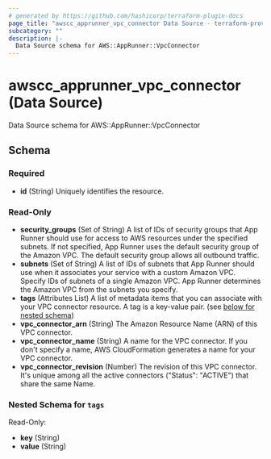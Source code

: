 ```yaml
---
# generated by https://github.com/hashicorp/terraform-plugin-docs
page_title: "awscc_apprunner_vpc_connector Data Source - terraform-provider-awscc"
subcategory: ""
description: |-
  Data Source schema for AWS::AppRunner::VpcConnector
---
```


# awscc_apprunner_vpc_connector (Data Source)

Data Source schema for AWS::AppRunner::VpcConnector



<!-- schema generated by tfplugindocs -->
## Schema

### Required

- **id** (String) Uniquely identifies the resource.

### Read-Only

- **security_groups** (Set of String) A list of IDs of security groups that App Runner should use for access to AWS resources under the specified subnets. If not specified, App Runner uses the default security group of the Amazon VPC. The default security group allows all outbound traffic.
- **subnets** (Set of String) A list of IDs of subnets that App Runner should use when it associates your service with a custom Amazon VPC. Specify IDs of subnets of a single Amazon VPC. App Runner determines the Amazon VPC from the subnets you specify.
- **tags** (Attributes List) A list of metadata items that you can associate with your VPC connector resource. A tag is a key-value pair. (see [below for nested schema](#nestedatt--tags))
- **vpc_connector_arn** (String) The Amazon Resource Name (ARN) of this VPC connector.
- **vpc_connector_name** (String) A name for the VPC connector. If you don't specify a name, AWS CloudFormation generates a name for your VPC connector.
- **vpc_connector_revision** (Number) The revision of this VPC connector. It's unique among all the active connectors ("Status": "ACTIVE") that share the same Name.

<a id="nestedatt--tags"></a>
### Nested Schema for `tags`

Read-Only:

- **key** (String)
- **value** (String)


